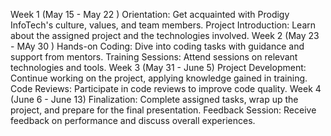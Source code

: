 Week 1 (May 15 - May 22 )
Orientation: Get acquainted with Prodigy InfoTech's culture, values, and team members.
Project Introduction: Learn about the assigned project and the technologies involved.
Week 2 (May 23 - MAy 30 )
Hands-on Coding: Dive into coding tasks with guidance and support from mentors.
Training Sessions: Attend sessions on relevant technologies and tools.
Week 3 (May 31 - June 5)
Project Development: Continue working on the project, applying knowledge gained in training.
Code Reviews: Participate in code reviews to improve code quality.
Week 4 (June 6 - June 13)
Finalization: Complete assigned tasks, wrap up the project, and prepare for the final presentation.
Feedback Session: Receive feedback on performance and discuss overall experiences.
